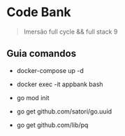 # Code Bank

> Imersão full cycle && full stack 9

## Guia comandos

- docker-compose up -d

- docker exec -it appbank bash

- go mod init

- go get github.com/satori/go.uuid

- go get github.com/lib/pq
